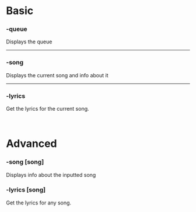 # Basic

### -queue
Displays the queue

---

### -song
Displays the current song and info about it

---

### -lyrics
Get the lyrics for the current song.

<br>

# Advanced

### -song [song]
Displays info about the inputted song

### -lyrics [song]
Get the lyrics for any song.
